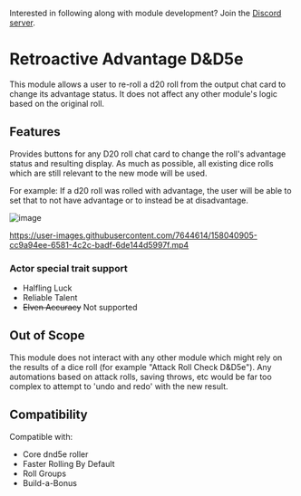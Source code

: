 Interested in following along with module development? Join the [Discord server](https://discord.gg/QAG8eWABGT). 

# Retroactive Advantage D&D5e

This module allows a user to re-roll a d20 roll from the output chat card to change its advantage status. It does not affect any other module's logic based on the original roll.

## Features

Provides buttons for any D20 roll chat card to change the roll's advantage status and resulting display. As much as possible, all existing dice rolls which are still relevant to the new mode will be used.

For example:
If a d20 roll was rolled with advantage, the user will be able to set that to not have advantage or to instead be at disadvantage.

![image](https://user-images.githubusercontent.com/7644614/158040863-e9917091-73a5-43a5-800d-8846138ffb6c.png)

https://user-images.githubusercontent.com/7644614/158040905-cc9a94ee-6581-4c2c-badf-6de144d5997f.mp4

### Actor special trait support
- Halfling Luck
- Reliable Talent
- ~~Elven Accuracy~~ Not supported

## Out of Scope

This module does not interact with any other module which might rely on the results of a dice roll (for example "Attack Roll Check D&D5e"). Any automations based on attack rolls, saving throws, etc would be far too complex to attempt to 'undo and redo' with the new result.

## Compatibility

Compatible with:
- Core dnd5e roller
- Faster Rolling By Default
- Roll Groups
- Build-a-Bonus
